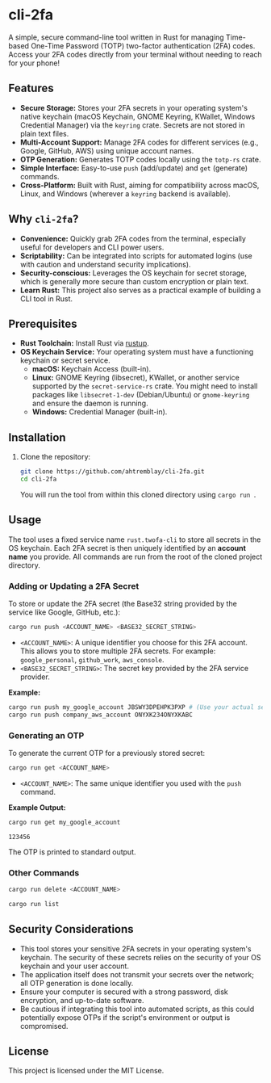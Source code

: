 # cli-2fa

A simple, secure command-line tool written in Rust for managing Time-based One-Time Password (TOTP) two-factor authentication (2FA) codes. Access your 2FA codes directly from your terminal without needing to reach for your phone!

## Features

*   **Secure Storage:** Stores your 2FA secrets in your operating system's native keychain (macOS Keychain, GNOME Keyring, KWallet, Windows Credential Manager) via the `keyring` crate. Secrets are not stored in plain text files.
*   **Multi-Account Support:** Manage 2FA codes for different services (e.g., Google, GitHub, AWS) using unique account names.
*   **OTP Generation:** Generates TOTP codes locally using the `totp-rs` crate.
*   **Simple Interface:** Easy-to-use `push` (add/update) and `get` (generate) commands.
*   **Cross-Platform:** Built with Rust, aiming for compatibility across macOS, Linux, and Windows (wherever a `keyring` backend is available).

## Why `cli-2fa`?

*   **Convenience:** Quickly grab 2FA codes from the terminal, especially useful for developers and CLI power users.
*   **Scriptability:** Can be integrated into scripts for automated logins (use with caution and understand security implications).
*   **Security-conscious:** Leverages the OS keychain for secret storage, which is generally more secure than custom encryption or plain text.
*   **Learn Rust:** This project also serves as a practical example of building a CLI tool in Rust.

## Prerequisites

*   **Rust Toolchain:** Install Rust via [rustup](https://rustup.rs/).
*   **OS Keychain Service:** Your operating system must have a functioning keychain or secret service.
    *   **macOS:** Keychain Access (built-in).
    *   **Linux:** GNOME Keyring (libsecret), KWallet, or another service supported by the `secret-service-rs` crate. You might need to install packages like `libsecret-1-dev` (Debian/Ubuntu) or `gnome-keyring` and ensure the daemon is running.
    *   **Windows:** Credential Manager (built-in).

## Installation

1.  Clone the repository:
    ```bash
    git clone https://github.com/ahtremblay/cli-2fa.git
    cd cli-2fa
    ```
    You will run the tool from within this cloned directory using `cargo run `.

## Usage

The tool uses a fixed service name `rust.twofa-cli` to store all secrets in the OS keychain. Each 2FA secret is then uniquely identified by an **account name** you provide. All commands are run from the root of the cloned project directory.

### Adding or Updating a 2FA Secret

To store or update the 2FA secret (the Base32 string provided by the service like Google, GitHub, etc.):

```bash
cargo run push <ACCOUNT_NAME> <BASE32_SECRET_STRING>
```

*   `<ACCOUNT_NAME>`: A unique identifier you choose for this 2FA account. This allows you to store multiple 2FA secrets. For example: `google_personal`, `github_work`, `aws_console`.
*   `<BASE32_SECRET_STRING>`: The secret key provided by the 2FA service provider.

**Example:**

```bash
cargo run push my_google_account JBSWY3DPEHPK3PXP # (Use your actual secret)
cargo run push company_aws_account ONYXK234ONYXKABC
```

### Generating an OTP

To generate the current OTP for a previously stored secret:

```bash
cargo run get <ACCOUNT_NAME>
```

*   `<ACCOUNT_NAME>`: The same unique identifier you used with the `push` command.

**Example Output:**

```bash
cargo run get my_google_account
```
```
123456
```

The OTP is printed to standard output.

### Other Commands

```bash
cargo run delete <ACCOUNT_NAME>
```

```bash
cargo run list
```

## Security Considerations

*   This tool stores your sensitive 2FA secrets in your operating system's keychain. The security of these secrets relies on the security of your OS keychain and your user account.
*   The application itself does not transmit your secrets over the network; all OTP generation is done locally.
*   Ensure your computer is secured with a strong password, disk encryption, and up-to-date software.
*   Be cautious if integrating this tool into automated scripts, as this could potentially expose OTPs if the script's environment or output is compromised.

## License

This project is licensed under the MIT License.
